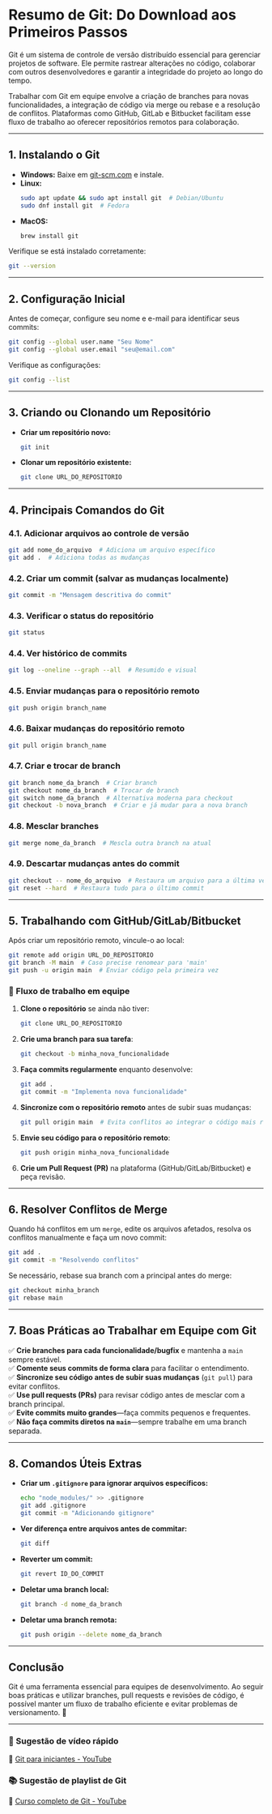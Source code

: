 
# Resumo de Git: Do Download aos Primeiros Passos

Git é um sistema de controle de versão distribuído essencial para gerenciar projetos de software. Ele permite rastrear alterações no código, colaborar com outros desenvolvedores e garantir a integridade do projeto ao longo do tempo.  

Trabalhar com Git em equipe envolve a criação de branches para novas funcionalidades, a integração de código via merge ou rebase e a resolução de conflitos. Plataformas como GitHub, GitLab e Bitbucket facilitam esse fluxo de trabalho ao oferecer repositórios remotos para colaboração.  

---

## 1. Instalando o Git

- **Windows:** Baixe em [git-scm.com](https://git-scm.com/) e instale.  
- **Linux:**  
  ```sh
  sudo apt update && sudo apt install git  # Debian/Ubuntu
  sudo dnf install git  # Fedora
  ```
- **MacOS:**  
  ```sh
  brew install git
  ```

Verifique se está instalado corretamente:  
```sh
git --version
```

---

## 2. Configuração Inicial

Antes de começar, configure seu nome e e-mail para identificar seus commits:  
```sh
git config --global user.name "Seu Nome"
git config --global user.email "seu@email.com"
```

Verifique as configurações:  
```sh
git config --list
```

---

## 3. Criando ou Clonando um Repositório

- **Criar um repositório novo:**  
  ```sh
  git init
  ```
- **Clonar um repositório existente:**  
  ```sh
  git clone URL_DO_REPOSITORIO
  ```

---

## 4. Principais Comandos do Git

### 4.1. Adicionar arquivos ao controle de versão  
```sh
git add nome_do_arquivo  # Adiciona um arquivo específico
git add .  # Adiciona todas as mudanças
```

### 4.2. Criar um commit (salvar as mudanças localmente)  
```sh
git commit -m "Mensagem descritiva do commit"
```

### 4.3. Verificar o status do repositório  
```sh
git status
```

### 4.4. Ver histórico de commits  
```sh
git log --oneline --graph --all  # Resumido e visual
```

### 4.5. Enviar mudanças para o repositório remoto  
```sh
git push origin branch_name
```

### 4.6. Baixar mudanças do repositório remoto  
```sh
git pull origin branch_name
```

### 4.7. Criar e trocar de branch  
```sh
git branch nome_da_branch  # Criar branch
git checkout nome_da_branch  # Trocar de branch
git switch nome_da_branch  # Alternativa moderna para checkout
git checkout -b nova_branch  # Criar e já mudar para a nova branch
```

### 4.8. Mesclar branches  
```sh
git merge nome_da_branch  # Mescla outra branch na atual
```

### 4.9. Descartar mudanças antes do commit  
```sh
git checkout -- nome_do_arquivo  # Restaura um arquivo para a última versão commitada
git reset --hard  # Restaura tudo para o último commit
```

---

## 5. Trabalhando com GitHub/GitLab/Bitbucket

Após criar um repositório remoto, vincule-o ao local:  
```sh
git remote add origin URL_DO_REPOSITORIO
git branch -M main  # Caso precise renomear para 'main'
git push -u origin main  # Enviar código pela primeira vez
```

### 📌 Fluxo de trabalho em equipe  

1. **Clone o repositório** se ainda não tiver:  
   ```sh
   git clone URL_DO_REPOSITORIO
   ```
2. **Crie uma branch para sua tarefa**:  
   ```sh
   git checkout -b minha_nova_funcionalidade
   ```
3. **Faça commits regularmente** enquanto desenvolve:  
   ```sh
   git add .
   git commit -m "Implementa nova funcionalidade"
   ```
4. **Sincronize com o repositório remoto** antes de subir suas mudanças:  
   ```sh
   git pull origin main  # Evita conflitos ao integrar o código mais recente
   ```
5. **Envie seu código para o repositório remoto**:  
   ```sh
   git push origin minha_nova_funcionalidade
   ```
6. **Crie um Pull Request (PR)** na plataforma (GitHub/GitLab/Bitbucket) e peça revisão.  

---

## 6. Resolver Conflitos de Merge

Quando há conflitos em um `merge`, edite os arquivos afetados, resolva os conflitos manualmente e faça um novo commit:  
```sh
git add .
git commit -m "Resolvendo conflitos"
```

Se necessário, rebase sua branch com a principal antes do merge:  
```sh
git checkout minha_branch
git rebase main
```

---

## 7. Boas Práticas ao Trabalhar em Equipe com Git

✅ **Crie branches para cada funcionalidade/bugfix** e mantenha a `main` sempre estável.  
✅ **Comente seus commits de forma clara** para facilitar o entendimento.  
✅ **Sincronize seu código antes de subir suas mudanças** (`git pull`) para evitar conflitos.  
✅ **Use pull requests (PRs)** para revisar código antes de mesclar com a branch principal.  
✅ **Evite commits muito grandes**—faça commits pequenos e frequentes.  
✅ **Não faça commits diretos na `main`**—sempre trabalhe em uma branch separada.  

---

## 8. Comandos Úteis Extras

- **Criar um `.gitignore` para ignorar arquivos específicos:**  
  ```sh
  echo "node_modules/" >> .gitignore
  git add .gitignore
  git commit -m "Adicionando gitignore"
  ```
- **Ver diferença entre arquivos antes de commitar:**  
  ```sh
  git diff
  ```
- **Reverter um commit:**  
  ```sh
  git revert ID_DO_COMMIT
  ```
- **Deletar uma branch local:**  
  ```sh
  git branch -d nome_da_branch
  ```
- **Deletar uma branch remota:**  
  ```sh
  git push origin --delete nome_da_branch
  ```

---

## Conclusão

Git é uma ferramenta essencial para equipes de desenvolvimento. Ao seguir boas práticas e utilizar branches, pull requests e revisões de código, é possível manter um fluxo de trabalho eficiente e evitar problemas de versionamento. 🚀  

---

### 🎥 Sugestão de vídeo rápido  
🔗 [Git para iniciantes - YouTube](https://www.youtube.com/watch?v=ts-H3W1uLMM)  

### 📚 Sugestão de playlist de Git  
📌 [Curso completo de Git - YouTube](https://www.youtube.com/watch?v=YnVnFanIAzU&list=PLucm8g_ezqNq0dOgug6paAkH0AQSJPlIe)  
